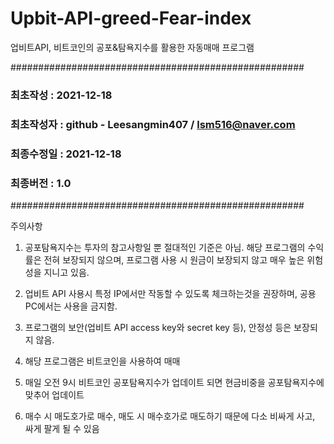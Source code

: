 # Upbit-API-greed-Fear-index
업비트API, 비트코인의 공포&amp;탐욕지수를 활용한 자동매매 프로그램

#####################################################
### 최초작성   : 2021-12-18
### 최초작성자 : github - Leesangmin407 / lsm516@naver.com 
### 최종수정일 : 2021-12-18
### 최종버전   : 1.0
#####################################################

주의사항

1. 공포탐욕지수는 투자의 참고사항일 뿐 절대적인 기준은 아님. 해당 프로그램의 수익률은 전혀 보장되지 않으며, 프로그램 사용 시 원금이 보장되지 않고 매우 높은 위험성을 지니고 있음. 

2. 업비트 API 사용시 특정 IP에서만 작동할 수 있도록 체크하는것을 권장하며, 공용PC에서는 사용을 금지함.

3. 프로그램의 보안(업비트 API access key와 secret key 등), 안정성 등은 보장되지 않음.

4. 해당 프로그램은 비트코인을 사용하여 매매

5. 매일 오전 9시 비트코인 공포탐욕지수가 업데이트 되면 현금비중을 공포탐욕지수에 맞추어 업데이트

6. 매수 시 매도호가로 매수, 매도 시 매수호가로 매도하기 때문에 다소 비싸게 사고, 싸게 팔게 될 수 있음
